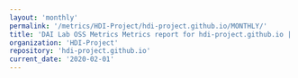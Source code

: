 ```yaml
---
layout: 'monthly'
permalink: '/metrics/HDI-Project/hdi-project.github.io/MONTHLY/'
title: 'DAI Lab OSS Metrics Metrics report for hdi-project.github.io | MONTHLY-REPORT-2020-02-01'
organization: 'HDI-Project'
repository: 'hdi-project.github.io'
current_date: '2020-02-01'
---
```

